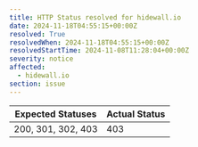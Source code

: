 ```yaml
---
title: HTTP Status resolved for hidewall.io
date: 2024-11-18T04:55:15+00:00Z
resolved: True
resolvedWhen: 2024-11-18T04:55:15+00:00Z
resolvedStartTime: 2024-11-08T11:28:04+00:00Z
severity: notice
affected:
  - hidewall.io
section: issue
---
```


| Expected Statuses | Actual Status  |
|-------------------|----------------|
| 200, 301, 302, 403 | 403 |
